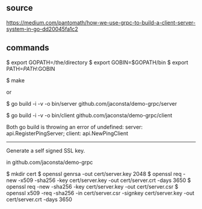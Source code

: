 ## source

https://medium.com/pantomath/how-we-use-grpc-to-build-a-client-server-system-in-go-dd20045fa1c2

## commands
$ export GOPATH=/the/directory
$ export GOBIN=$GOPATH/bin
$ export PATH=$PATH:$GOBIN

$ make

or

$ go build -i -v -o bin/server github.com/jaconsta/demo-grpc/server

$ go build -i -v -o bin/client github.com/jaconsta/demo-grpc/client

Both go build is throwing an error of undefined: server: api.RegisterPingServer; client: api.NewPingClient

----

Generate a self signed SSL key.

in github.com/jaconsta/demo-grpc

$ mkdir cert
$ openssl genrsa -out cert/server.key 2048
$ openssl req -new -x509 -sha256 -key cert/server.key -out cert/server.crt -days 3650
$ openssl req -new -sha256 -key cert/server.key -out cert/server.csr
$ openssl x509 -req -sha256 -in cert/server.csr -signkey cert/server.key -out cert/server.crt -days 3650
